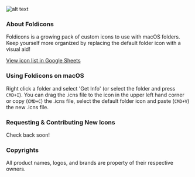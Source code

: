 ![alt text](https://firebasestorage.googleapis.com/v0/b/amber-inferno-9988.appspot.com/o/git%2Ffoldicons%2Fpreview.png?alt=media&token=435c2f0d-1ae3-409f-bf83-7005cadc8986 "preview.png")

### About Foldicons
Foldicons is a growing pack of custom icons to use with macOS folders. Keep yourself more organized by replacing the default folder icon with a visual aid!

[View icon list in Google Sheets](https://docs.google.com/spreadsheets/d/1cy42inm8B8L8Pe4GxOd4q_CdwA-yhqPyhc4yvCiTDTA/edit?usp=sharing "Google Sheets - Foldicons")

### Using Foldicons on macOS
Right click a folder and select 'Get Info' (or select the folder and press `CMD+I`). You can drag the .icns file to the icon in the upper left hand corner or copy (`CMD+C`) the .icns file, select the default folder icon and paste (`CMD+V`) the new .icns file.

### Requesting & Contributing New Icons
Check back soon!

### Copyrights
All product names, logos, and brands are property of their respective owners.
